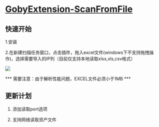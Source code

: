 # [GobyExtension-ScanFromFile](https://github.com/dacongming0824/ScanFromFile)

## 快速开始

1.安装

2.在新建扫描任务窗口，点击插件，拖入excel文件(windows下不支持拖拽操作)，选择需要导入的IP列（目前仅支持本地读取xlsx,xls,csv格式）

![](https://picbed-3fst.oss-cn-shanghai.aliyuncs.com/ScanFromFile-demo.gif)

  *** 需要注意：由于解析性能问题，EXCEL文件必须小于1MB ***

## 更新计划
1. 添加读取port选项

2. 支持网络读取资产文件